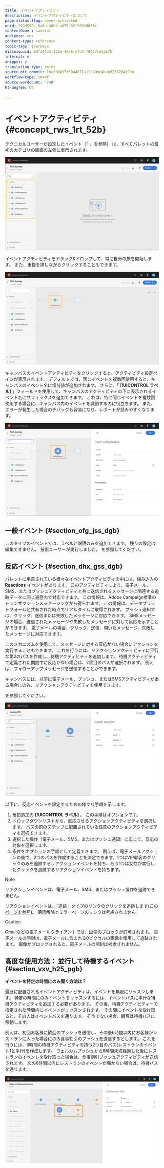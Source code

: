 ```yaml
---
title: イベントアクティビティ
description: イベントアクティビティについて
page-status-flag: never-activated
uuid: 269d590c-5a6d-40b9-a879-02f5033863fc
contentOwner: sauviat
audience: rns
content-type: reference
topic-tags: journeys
discoiquuid: 5df34f55-135a-4ea8-afc2-f9427ce5ae7b
internal: n
snippet: y
translation-type: tm+mt
source-git-commit: 1bc8d845716044671a11c200e4bab92302841994
workflow-type: tm+mt
source-wordcount: '748'
ht-degree: 0%

---
```



# イベントアクティビティ {#concept_rws_1rt_52b}

テクニカルユーザーが設定したイベント（「 」を参照） [](../event/about-events.md) は、すべてパレットの最初のカテゴリの画面の左側に表示されます。

![](../assets/journey43.png)

イベントアクティビティをドラッグ&amp;ドロップして、常に自分の旅を開始します。 また、重複を押しながらクリックすることもできます。

![](../assets/journey44.png)

キャンバスのイベントアクティビティをクリックすると、アクティビティ設定ペインが表示されます。 デフォルトでは、同じイベントを複数回使用すると、キャンバスのイベント名に増分値が追加されます。 さらに、「 **[!UICONTROL ラベル]** 」フィールドを使用して、キャンバスのアクティビティの下に表示されるイベント名にサフィックスを追加できます。 これは、特に同じイベントを複数回使用する場合に、キャンバス内のイベントを識別するのに役立ちます。 また、エラーが発生した場合のデバッグも容易になり、レポートが読みやすくなります。

![](../assets/journey33.png)

## 一般イベント {#section_ofg_jss_dgb}

このタイプのイベントでは、ラベルと説明のみを追加できます。 残りの設定は編集できません。 技術ユーザーが実行しました。 [](../event/about-events.md)を参照してください。

## 反応イベント {#section_dhx_gss_dgb}

パレットに用意されている様々なイベントアクティビティの中には、組み込みの **Reactions** イベントがあります。 このアクティビティにより、電子メール、SMS、またはプッシュアクティビティと共に送信されるメッセージに関連する追跡データに同じ遍歴内で対応できます。 この情報は、Adobe Campaign標準のトランザクションメッセージングから得られます。 この情報は、データプラットフォームと共有された時点でリアルタイムに取得されます。 プッシュ通知では、クリック、送信または失敗したメッセージに対応できます。 SMSメッセージの場合、送信されたメッセージや失敗したメッセージに対して反応を示すことができます。 電子メールの場合、クリック、送信、開いたメッセージ、失敗したメッセージに対応できます。

このメカニズムを使用して、メッセージに対する反応がない場合にアクションを実行することもできます。 これを行うには、リアクションアクティビティに平行な第2のパスを作成し、待機アクティビティを追加します。 待機アクティビティで定義された期間中に反応がない場合は、2番目のパスが選択されます。 例えば、フォローアップメッセージを送信することができます。

キャンバスには、以前に電子メール、プッシュ、またはSMSアクティビティがある場合にのみ、リアクションアクティビティを使用できます。

[](../building-journeys/about-action-activities.md)を参照してください。

![](../assets/journey45.png)

以下に、反応イベントを設定するための様々な手順を示します。

1. 反応追加の **[!UICONTROL ラベル]** 。 この手順はオプションです。
1. ドロップダウンリストから、反応させるアクションアクティビティを選択します。 パスの前のステップに配置されている任意のアクションアクティビティを選択できます。
1. 選択した操作（電子メール、SMS、またはプッシュ通知）に応じて、反応の対象を選択します。
1. 条件をオプションの手順として定義できます。 例えば、電子メールアクションの後で、2つのパスを作成することを決定できます。1つはVIP顧客のクリックのみを追跡するリアクションイベントを持ち、もう1つは女性が実行したクリックを追跡するリアクションイベントを持ちます。

>[!NOTE]
>
>リアクションイベントは、電子メール、SMS、またはプッシュ操作を追跡できません。
>
>リアクションイベントは、「追跡」タイプのリンクのクリックを追跡します(この [ページを参照](https://docs.adobe.com/content/help/en/campaign-standard/using/designing-content/links.html#about-tracked-urls))。 購読解除とミラーページのリンクは考慮されません。

>[!CAUTION]
>
>Gmailなどの電子メールクライアントでは、画像のブロックが許可されます。 電子メールの開封は、電子メールに含まれる0ピクセルの画像を使用して追跡されます。 画像がブロックされると、電子メールの開封は考慮されません。

## 高度な使用方法： 並行して待機するイベント{#section_vxv_h25_pgb}

**イベントを特定の時間にのみ聞く方法は？**

遍歴に配置されるイベントアクティビティは、イベントを無限にリッスンします。 特定の時間にのみイベントをリッスンするには、イベントパスに平行な待機アクティビティを追加する必要があります。 その後、待機アクティビティーで指定された時間内にイベントがリッスンされます。 その間にイベントを受け取ると、その人はイベントパスを通ります。 そうでない場合、顧客は待機パスに移動します。

例えば、初回お客様に歓迎のプッシュを送信し、その後6時間以内にお客様がレストランに入った場合にのみ食事割引のプッシュを送信するとします。 これを行うには、6時間の待機アクティビティを持つ2つ目のパス(レストランのイベント1と平行)を作成します。 ウェルカムプッシュから6時間未満経過した後にレストランのイベントを受け取った場合は、食事割引プッシュアクティビティが送信されます。 次の6時間以内にレストランのイベントが届かない場合は、待機パスを通ります。

![](../assets/journeyuc2_31.png)
